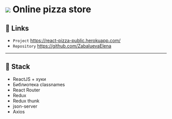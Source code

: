 
# <img src="https://img.icons8.com/office/48/000000/pizza.png"/> Online pizza store

## 🐧 Links
- `Project` https://react-pizza-public.herokuapp.com/
- `Repository` https://github.com/ZabaluevaElena

---

## 🐼 Stack

- ReactJS + хуки
- Библиотека classnames
- React Router
- Redux
- Redux thunk
- json-server
- Axios

